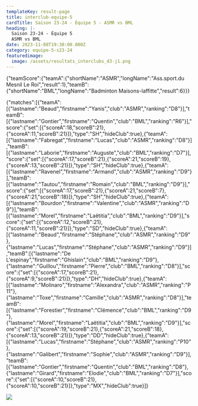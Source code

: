 ```yaml
---
templateKey: result-page
title: interclub-equipe-5
cardTitle: Saison 23-24 - Équipe 5 - ASMR vs BML
heading: |-
  Saison 23-24 - Équipe 5
  ASMR vs BML
date: 2023-11-08T19:30:00.000Z
category: equipe-5-s23-24
featuredimage:
  image: /assets/resultats_interclubs_d3-j1.png
---
```

<teamscoreboard>{"teamScore":{"teamA":{"shortName":"ASMR","longName":"Ass.sport.du Mesnil Le Roi","result":1},"teamB":{"shortName":"BML","longName":"Badminton Maisons-laffitte","result":6}}}</teamscoreboard>

<scoreboard>{"matches":[{"teamA":[{"lastname":"Beaud","firstname":"Yanis","club":"ASMR","ranking":"D8"}],"teamB":[{"lastname":"Gontier","firstname":"Quentin","club":"BML","ranking":"R6"}],"score":{"set":[{"scoreA":18,"scoreB":21},{"scoreA":11,"scoreB":21}]},"type":"SH","hideClub":true},{"teamA":[{"lastname":"Fabregat","firstname":"Lucas","club":"ASMR","ranking":"D8"}],"teamB":[{"lastname":"Laborie","firstname":"Auguste","club":"BML","ranking":"D7"}],"score":{"set":[{"scoreA":17,"scoreB":21},{"scoreA":21,"scoreB":19},{"scoreA":13,"scoreB":21}]},"type":"SH","hideClub":true},{"teamA":[{"lastname":"Ravenel","firstname":"Armand","club":"ASMR","ranking":"D9"}],"teamB":[{"lastname":"Tautou","firstname":"Romain","club":"BML","ranking":"D9"}],"score":{"set":[{"scoreA":17,"scoreB":21},{"scoreA":21,"scoreB":7},{"scoreA":21,"scoreB":18}]},"type":"SH","hideClub":true},{"teamA":[{"lastname":"Bourdon","firstname":"Valentine","club":"ASMR","ranking":"D9"}],"teamB":[{"lastname":"Morel","firstname":"Laëtitia","club":"BML","ranking":"D9"}],"score":{"set":[{"scoreA":12,"scoreB":21},{"scoreA":11,"scoreB":21}]},"type":"SD","hideClub":true},{"teamA":[{"lastname":"Beaud","firstname":"Stéphane","club":"ASMR","ranking":"D9"},{"lastname":"Lucas","firstname":"Stéphane","club":"ASMR","ranking":"D9"}],"teamB":[{"lastname":"De L'espinay","firstname":"Ghislain","club":"BML","ranking":"D9"},{"lastname":"Guillou","firstname":"Pierre","club":"BML","ranking":"D8"}],"score":{"set":[{"scoreA":17,"scoreB":21},{"scoreA":9,"scoreB":21}]},"type":"DH","hideClub":true},{"teamA":[{"lastname":"Molinaro","firstname":"Alexandra","club":"ASMR","ranking":"P11"},{"lastname":"Toxe","firstname":"Camille","club":"ASMR","ranking":"D8"}],"teamB":[{"lastname":"Forestier","firstname":"Clémence","club":"BML","ranking":"D9"},{"lastname":"Morel","firstname":"Laëtitia","club":"BML","ranking":"D9"}],"score":{"set":[{"scoreA":19,"scoreB":21},{"scoreA":21,"scoreB":18},{"scoreA":13,"scoreB":21}]},"type":"DD","hideClub":true},{"teamA":[{"lastname":"Lucas","firstname":"Stéphane","club":"ASMR","ranking":"P10"},{"lastname":"Galibert","firstname":"Sophie","club":"ASMR","ranking":"D9"}],"teamB":[{"lastname":"Gontier","firstname":"Quentin","club":"BML","ranking":"D8"},{"lastname":"Girard","firstname":"Elodie","club":"BML","ranking":"D7"}],"score":{"set":[{"scoreA":10,"scoreB":21},{"scoreA":10,"scoreB":21}]},"type":"MX","hideClub":true}]}</scoreboard>

![](/assets/resultats_interclubs_d3-j1.png)